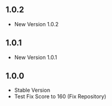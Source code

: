 ## 1.0.2

- New Version 1.0.2


## 1.0.1

- New Version 1.0.1


## 1.0.0

- Stable Version
- Test Fix Score to 160 (Fix Repository)